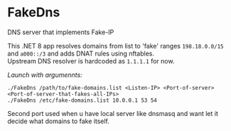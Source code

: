 # FakeDns
DNS server that implements Fake-IP 

This .NET 8 app resolves domains from list to 'fake' ranges `198.18.0.0/15` and `a000::/3` and adds DNAT rules using nftables.  
Upstream DNS resolver is hardcoded as `1.1.1.1` for now. 

*Launch with argumennts:*
```
./FakeDns /path/to/fake-domains.list <Listen-IP> <Port-of-server> <Port-of-server-that-fakes-all-IPs>
./FakeDns /etc/fake-domains.list 10.0.0.1 53 54
```
Second port used when u have local server like dnsmasq and want let it decide what domains to fake itself.
